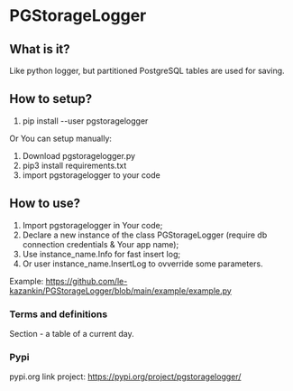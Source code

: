 # PGStorageLogger
## What is it?
Like python logger, but partitioned PostgreSQL tables are used for saving.

## How to setup?
1. pip install --user pgstoragelogger

Or You can setup manually:
1. Download pgstoragelogger.py
2. pip3 install requirements.txt
3. import pgstoragelogger to your code

## How to use?
1. Import pgstoragelogger in Your code;
2. Declare a new instance of the class PGStorageLogger (require db connection credentials & Your app name);
3. Use instance_name.Info for fast insert log;
4. Or user instance_name.InsertLog to ovverride some parameters.

Example: https://github.com/le-kazankin/PGStorageLogger/blob/main/example/example.py

### Terms and definitions
Section - a table of a current day.

### Pypi
pypi.org link project: https://pypi.org/project/pgstoragelogger/
